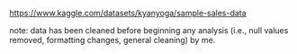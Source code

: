 https://www.kaggle.com/datasets/kyanyoga/sample-sales-data

note: data has been cleaned before beginning any analysis (i.e., null values removed, formatting changes, general cleaning) by me.
